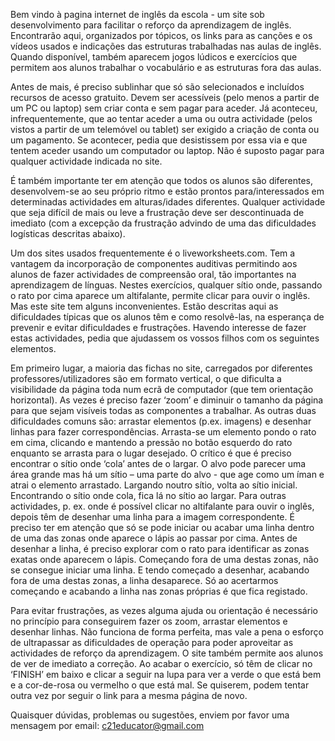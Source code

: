 Bem vindo à pagina internet de inglês da escola - um site sob desenvolvimento para facilitar o reforço da aprendizagem de inglês. Encontrarão aqui, organizados por tópicos, os links para as canções e os vídeos usados e indicações das estruturas trabalhadas nas aulas de inglês. Quando disponível, também aparecem jogos lúdicos e exercícios que permitem aos alunos trabalhar o vocabulário e as estruturas fora das aulas.   

Antes de mais, é preciso sublinhar que só são selecionados e incluídos recursos de acesso gratuito. Devem ser acessíveis (pelo menos a partir de um PC ou laptop) sem criar conta e sem pagar para aceder. Já aconteceu, infrequentemente, que ao tentar aceder a uma ou outra actividade (pelos vistos a partir de um telemóvel ou tablet) ser exigido a criação de conta ou um pagamento. Se acontecer, pedia que desistissem por essa via e que tentem aceder usando um computador ou laptop. Não é suposto pagar para qualquer actividade indicada no site.  

É também importante ter em atenção que todos os alunos são diferentes, desenvolvem-se ao seu próprio ritmo e estão prontos para/interessados em determinadas actividades em alturas/idades diferentes. Qualquer actividade que seja difícil de mais ou leve a frustração deve ser descontinuada de imediato (com a excepção da frustração advindo de uma das dificuldades logísticas descritas abaixo).  

Um dos sites usados frequentemente é o liveworksheets.com. Tem a vantagem da incorporação de componentes auditivas permitindo aos alunos de fazer actividades de compreensão oral, tão importantes na aprendizagem de línguas. Nestes exercícios, qualquer sítio onde, passando o rato por cima aparece um altifalante, permite clicar para ouvir o inglês. Mas este site tem alguns inconvenientes. Estão descritas aqui as dificuldades típicas que os alunos têm e como resolvê-las, na esperança de prevenir e evitar dificuldades e frustrações. Havendo interesse de fazer estas actividades, pedia que ajudassem os vossos filhos com os seguintes elementos.    

Em primeiro lugar, a maioria das fichas no site, carregados por diferentes professores/utilizadores são em formato vertical, o que dificulta a visibilidade da página toda num ecrã de computador (que tem orientação horizontal). As vezes é preciso fazer ‘zoom’ e diminuir o tamanho da página para que sejam visíveis todas as componentes a trabalhar. As outras duas dificuldades comuns são: arrastar elementos (p.ex. imagens) e desenhar linhas para fazer correspondências. Arrasta-se um elemento pondo o rato em cima, clicando e mantendo a pressão no botão esquerdo do rato enquanto se arrasta para o lugar desejado. O crítico é que é preciso encontrar o sítio onde ‘cola’ antes de o largar. O alvo pode parecer uma área grande mas há um sítio – uma parte do alvo - que age como um íman e atrai o elemento arrastado. Largando noutro sítio, volta ao sítio inicial. Encontrando o sítio onde cola, fica lá no sítio ao largar. Para outras actividades, p. ex. onde é possível clicar no altifalante para ouvir o inglês, depois têm de desenhar uma linha para a imagem correspondente. É preciso ter em atenção que só se pode iniciar ou acabar uma linha dentro de uma das zonas onde aparece o lápis ao passar por cima. Antes de desenhar a linha, é preciso explorar com o rato para identificar as zonas exatas onde aparecem o lápis. Começando fora de uma destas zonas, não se consegue iniciar uma linha. E tendo começado a desenhar, acabando fora de uma destas zonas, a linha desaparece. Só ao acertarmos começando e acabando a linha nas zonas próprias é que fica registado.    

Para evitar frustrações, as vezes alguma ajuda ou orientação é necessário no princípio para conseguirem fazer os zoom, arrastar elementos e desenhar linhas. Não funciona de forma perfeita, mas vale a pena o esforço de ultrapassar as dificuldades de operação para poder aproveitar as actividades de reforço da aprendizagem. O site também permite aos alunos de ver de imediato a correção. Ao acabar o exercício, só têm de clicar no ‘FINISH’ em baixo e clicar a seguir na lupa para ver a verde o que está bem e a cor-de-rosa ou vermelho o que está mal. Se quiserem, podem tentar outra vez por seguir o link para a mesma página de novo.   

Quaisquer dúvidas, problemas ou sugestões, enviem por favor uma mensagem por email: c21educator@gmail.com   
